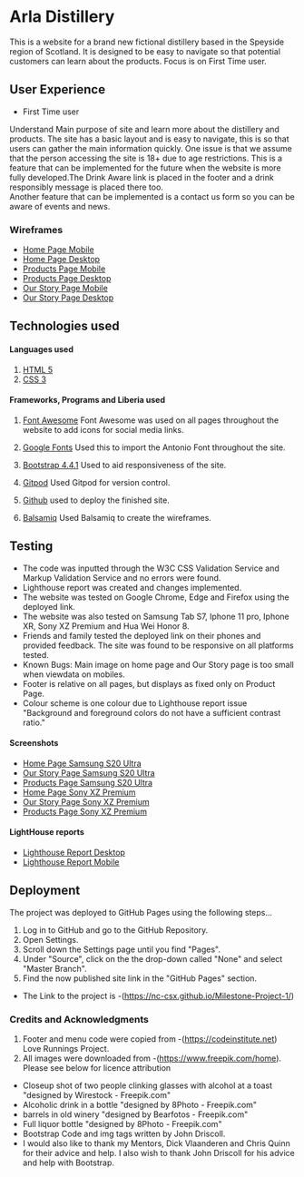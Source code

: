 

# Arla Distillery

This is a website for a brand new fictional distillery based in the Speyside region of Scotland. It is designed to be easy to navigate so that potential customers can learn about the products. Focus is on First Time user.

## User Experience
* First Time user

Understand Main purpose of site and learn more about the distillery and products. The site has a basic layout and is easy to navigate, this is so that users can gather the main information quickly.
One issue is that we assume that the person accessing the site is 18+ due to age restrictions. This is a feature that can be implemented for the future when the website is more fully developed.The Drink Aware link is placed in the footer and a drink responsibly message is placed there too.  
Another feature that can be implemented is a contact us form so you can be aware of events and news.

### Wireframes

* [Home Page Mobile](https://github.com/NC-CSX/Milestone-Project-1/blob/master/assets/Wireframes/Mobile%20Wireframe%20Home.png)
* [Home Page Desktop](https://github.com/NC-CSX/Milestone-Project-1/blob/master/assets/Wireframes/Desktop%20Wireframe%20Home.png)
* [Products Page Mobile](https://github.com/NC-CSX/Milestone-Project-1/blob/master/assets/Wireframes/Mobile%20Wireframe%20Products.png)
* [Products Page Desktop](https://github.com/NC-CSX/Milestone-Project-1/blob/master/assets/Wireframes/Desktop%20Wireframe%20Products.png)
* [Our Story Page Mobile](https://github.com/NC-CSX/Milestone-Project-1/blob/master/assets/Wireframes/Mobile%20Wireframe%20Our%20Story.png)
* [Our Story Page Desktop](https://github.com/NC-CSX/Milestone-Project-1/blob/master/assets/Wireframes/Desktop%20Wireframe%20Our%20Story.png)

## Technologies used
#### Languages used
1. [HTML 5](https://html.spec.whatwg.org/multipage/)
2. [CSS 3](https://www.w3.org/Style/CSS/Overview.en.html)

#### Frameworks, Programs and Liberia used

1. [Font Awesome](https://fontawesome.com/)
 Font Awesome was used on all pages throughout the website to add icons for social media links.

2. [Google Fonts](https://fonts.google.com/) 
Used this to import the Antonio Font throughout the site.

3. [Bootstrap 4.4.1](https://getbootstrap.com/docs/4.4/getting-started/introduction/)
Used to aid responsiveness of the site.

4. [Gitpod](https://www.gitpod.io/) Used Gitpod for version control.

5. [Github](https://github.com/) used to deploy the finished site.

6. [Balsamiq](https://balsamiq.com/) Used Balsamiq to create the wireframes.

## Testing
* The code was inputted through the W3C CSS Validation Service and  Markup Validation Service and no errors were found. 
* Lighthouse report was created and changes implemented.
* The website was tested on Google Chrome, Edge and  Firefox using the deployed link.
* The website was also tested on Samsung Tab S7, Iphone 11 pro, Iphone XR, Sony XZ Premium and Hua Wei Honor 8. 
* Friends and family tested the deployed link on their phones and provided feedback. The site was found to be responsive on all platforms tested.
* Known Bugs: Main image on home page and Our Story page is too small when viewdata on mobiles.
* Footer is relative on all pages, but displays as fixed  only on Product Page.
* Colour scheme is one colour due to Lighthouse report issue "Background and foreground colors do not have a sufficient contrast ratio."

#### Screenshots

* [Home Page Samsung S20 Ultra](https://github.com/NC-CSX/Milestone-Project-1/blob/master/assets/Screenshots/Home%20Page%20Samsung%20S20%20Ultra.jpg)
* [Our Story Page Samsung S20 Ultra](https://github.com/NC-CSX/Milestone-Project-1/blob/master/assets/Screenshots/Our%20Story%20Samsung%20S20%20Ultra.jpg)
* [Products Page Samsung S20 Ultra](https://github.com/NC-CSX/Milestone-Project-1/blob/master/assets/Screenshots/Product%20Page%20Samsung%20S20%20Ultra.jpg)
* [Home Page Sony XZ Premium](https://github.com/NC-CSX/Milestone-Project-1/blob/master/assets/Screenshots/Home%20Page%20Sony%20XZ%20Premium.jpeg)
* [Our Story Page Sony XZ Premium](https://github.com/NC-CSX/Milestone-Project-1/blob/master/assets/Screenshots/Our%20Story%20Sony%20XZ%20Premium.jpeg)
* [Products Page Sony XZ Premium](https://github.com/NC-CSX/Milestone-Project-1/blob/master/assets/Screenshots/Product%20Page%20Sony%20XZ%20Premium.jpeg)

#### LightHouse reports
* [Lighthouse Report Desktop](https://github.com/NC-CSX/Milestone-Project-1/blob/master/assets/Lighthouse%20Reports/LIGHTHOUSE-DESKTOP-REPORT.JPG)
* [Lighthouse Report Mobile](https://github.com/NC-CSX/Milestone-Project-1/blob/master/assets/Lighthouse%20Reports/LIGHTHOUSE-MOBILE-REPORT.JPG)

## Deployment
The project was deployed to GitHub Pages using the following steps...

1. Log in to GitHub and go to the GitHub Repository.
2. Open Settings.
3. Scroll down the Settings page until you find "Pages".
4. Under "Source", click on the the drop-down called "None" and select "Master Branch".
5. Find the now published site link in the "GitHub Pages" section.

* The Link to the project is -(https://nc-csx.github.io/Milestone-Project-1/)

### Credits and Acknowledgments 
1. Footer and menu code were copied from -(https://codeinstitute.net) Love Runnings Project.
2. All images were downloaded from -(https://www.freepik.com/home). Please see below for licence attribution
 * Closeup shot of two people clinking glasses with alcohol at a toast "designed by Wirestock - Freepik.com"
 * Alcoholic drink in a bottle "designed by 8Photo - Freepik.com"
 * barrels in old winery "designed by Bearfotos - Freepik.com"
 * Full liquor bottle "designed by 8Photo - Freepik.com"
* Bootstrap Code and img tags written by John Driscoll.
* I would also like to thank my Mentors, Dick Vlaanderen and Chris Quinn for their advice and help. I also wish to thank John Driscoll for his advice and help with Bootstrap.
